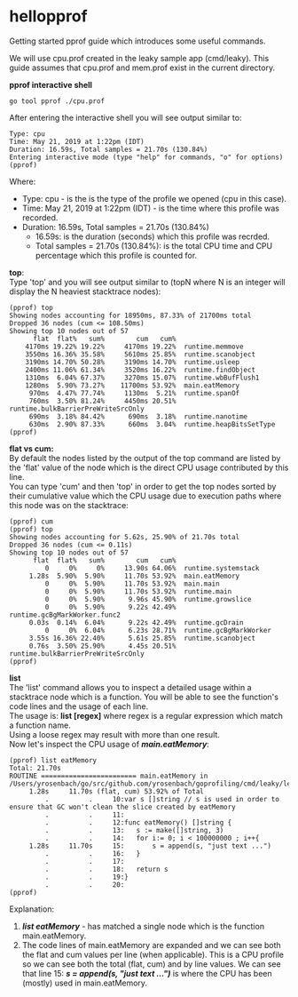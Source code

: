 # hellopprof
Getting started pprof guide which introduces some useful commands.

We will use cpu.prof created in the leaky sample app (cmd/leaky).
This guide assumes that cpu.prof and mem.prof exist in the current directory. 


**pprof interactive shell**
```
go tool pprof ./cpu.prof
```

After entering the interactive shell you will see output similar to:   
```
Type: cpu
Time: May 21, 2019 at 1:22pm (IDT)
Duration: 16.59s, Total samples = 21.70s (130.84%)
Entering interactive mode (type "help" for commands, "o" for options)
(pprof) 
``` 
     
Where:
- Type: cpu - is the is the type of the profile we opened (cpu in this case).
- Time: May 21, 2019 at 1:22pm (IDT) - is the time where this profile was recorded.
- Duration: 16.59s, Total samples = 21.70s (130.84%)
  - 16.59s: is the duration (seconds) which this profile was recrded.
  - Total samples = 21.70s (130.84%): is the total CPU time and CPU percentage which this profile is counted for.
  

**top**:
<br />
Type 'top' and you will see output similar to (topN where N is an integer will display the N heaviest stacktrace nodes):
```
(pprof) top
Showing nodes accounting for 18950ms, 87.33% of 21700ms total
Dropped 36 nodes (cum <= 108.50ms)
Showing top 10 nodes out of 57
      flat  flat%   sum%        cum   cum%
    4170ms 19.22% 19.22%     4170ms 19.22%  runtime.memmove
    3550ms 16.36% 35.58%     5610ms 25.85%  runtime.scanobject
    3190ms 14.70% 50.28%     3190ms 14.70%  runtime.usleep
    2400ms 11.06% 61.34%     3520ms 16.22%  runtime.findObject
    1310ms  6.04% 67.37%     3270ms 15.07%  runtime.wbBufFlush1
    1280ms  5.90% 73.27%    11700ms 53.92%  main.eatMemory
     970ms  4.47% 77.74%     1130ms  5.21%  runtime.spanOf
     760ms  3.50% 81.24%     4450ms 20.51%  runtime.bulkBarrierPreWriteSrcOnly
     690ms  3.18% 84.42%      690ms  3.18%  runtime.nanotime
     630ms  2.90% 87.33%      660ms  3.04%  runtime.heapBitsSetType
(pprof) 
```  

**flat vs cum:**
<br />
By default the nodes listed by the output of the top command are listed by the 'flat' value of the node which is the direct CPU usage contributed by this line. 
<br />
You can type 'cum' and then 'top' in order to get the top nodes sorted by their cumulative value which the CPU usage due to execution paths where this node was on the stacktrace:
```$xslt
(pprof) cum
(pprof) top
Showing nodes accounting for 5.62s, 25.90% of 21.70s total
Dropped 36 nodes (cum <= 0.11s)
Showing top 10 nodes out of 57
      flat  flat%   sum%        cum   cum%
         0     0%     0%     13.90s 64.06%  runtime.systemstack
     1.28s  5.90%  5.90%     11.70s 53.92%  main.eatMemory
         0     0%  5.90%     11.70s 53.92%  main.main
         0     0%  5.90%     11.70s 53.92%  runtime.main
         0     0%  5.90%      9.96s 45.90%  runtime.growslice
         0     0%  5.90%      9.22s 42.49%  runtime.gcBgMarkWorker.func2
     0.03s  0.14%  6.04%      9.22s 42.49%  runtime.gcDrain
         0     0%  6.04%      6.23s 28.71%  runtime.gcBgMarkWorker
     3.55s 16.36% 22.40%      5.61s 25.85%  runtime.scanobject
     0.76s  3.50% 25.90%      4.45s 20.51%  runtime.bulkBarrierPreWriteSrcOnly
(pprof) 
``` 

**list** 
<br />
The 'list' command allows you to inspect a detailed usage within a stacktrace node which is a function. You will be able to see the function's code lines and the usage of each line.
<br />
The usage is: **list [regex]** where regex is a regular expression which match a function name.
<br /> Using a loose regex may result with more than one result.
<br /> Now let's inspect the CPU usage of **_main.eatMemory_**:
```$xslt
(pprof) list eatMemory
Total: 21.70s
ROUTINE ======================== main.eatMemory in /Users/yrosenbach/go/src/github.com/yrosenbach/goprofiling/cmd/leaky/leaky.go
     1.28s     11.70s (flat, cum) 53.92% of Total
         .          .     10:var s []string // s is used in order to ensure that GC won't clean the slice created by eatMemory
         .          .     11:
         .          .     12:func eatMemory() []string {
         .          .     13:	s := make([]string, 3)
         .          .     14:	for i:= 0; i < 100000000 ; i++{
     1.28s     11.70s     15:		s = append(s, "just text ...")
         .          .     16:	}
         .          .     17:
         .          .     18:	return s
         .          .     19:}
         .          .     20:
(pprof) 
```
Explanation:
1. **_list eatMemory_** - has matched a single node which is the function main.eatMemory.
2. The code lines of main.eatMemory are expanded and we can see both the flat and cum values per line (when applicable).
   This is a CPU profile so we can see both the total (flat, cum) and by line values.
   We can see that line 15: **_s = append(s, "just text ...")_** is where the CPU has been (mostly) used in main.eatMemory.